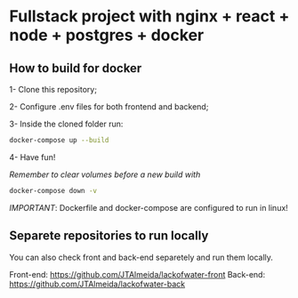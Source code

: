 # Fullstack project with nginx + react + node + postgres + docker

## How to build for docker

1- Clone this repository;

2- Configure .env files for both frontend and backend;

3- Inside the cloned folder run:
```bash
docker-compose up --build
```

4- Have fun!

*Remember to clear volumes before a new build with*
```bash
docker-compose down -v
```

*IMPORTANT*: Dockerfile and docker-compose are configured to run in linux!


## Separete repositories to run locally

You can also check front and back-end separetely and run them locally.

Front-end: https://github.com/JTAlmeida/lackofwater-front
Back-end: https://github.com/JTAlmeida/lackofwater-back